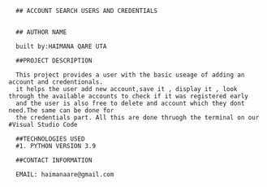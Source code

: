       ## ACCOUNT SEARCH USERS AND CREDENTIALS
      
      
      ## AUTHOR NAME 
      
      built by:HAIMANA QARE UTA
      
      ##PROJECT DESCRIPTION
      
      This project provides a user with the basic useage of adding an account and credentionals.
      it helps the user add new account,save it , display it , look through the available accounts to check if it was registered early
      and the user is also free to delete and account which they dont need.The same can be done for 
      the credentials part. All this are done thruogh the terminal on our #Visual Studio Code
      
      ##TECHNOLOGIES USED
      #1. PYTHON VERSION 3.9
      
      ##CONTACT INFORMATION
      
      EMAIL: haimanaare@gmail.com
      
      
